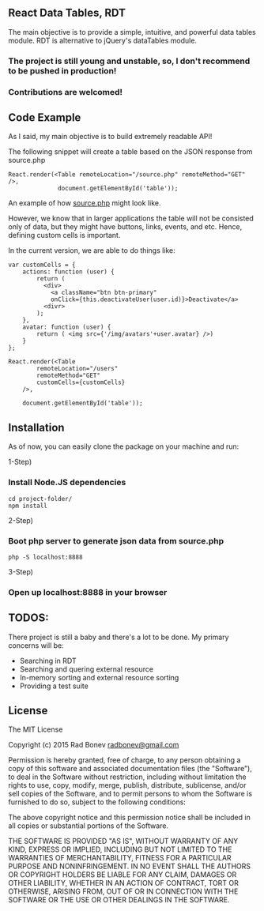 ## React Data Tables, RDT

The main objective is to provide a simple, intuitive, and powerful data tables module.
RDT is alternative to jQuery's dataTables module.

### The project is still young and unstable, so, I don't recommend to be pushed in production!
### Contributions are welcomed!

## Code Example

As I said, my main objective is to build extremely readable API! 

The following snippet will create a table based on the JSON response from source.php
```
React.render(<Table remoteLocation="/source.php" remoteMethod="GET" />,
              document.getElementById('table'));
```
An example of how [source.php](https://github.com/Radostin/react-data-tables/blob/master/source.php) might look like.

However, we know that in larger applications the table will not be consisted only of data, but they might
have buttons, links, events, and etc. Hence, defining custom cells is important.

In the current version, we are able to do things like:

```
var customCells = {
    actions: function (user) {
        return ( 
          <div>
            <a className="btn btn-primary"
            onClick={this.deactivateUser(user.id)}>Deactivate</a>
          <divr> 
        );
    },
    avatar: function (user) {
        return ( <img src={'/img/avatars'+user.avatar} />)
    }
};

React.render(<Table
        remoteLocation="/users"
        remoteMethod="GET"
        customCells={customCells}
    />,

    document.getElementById('table'));
```

## Installation

As of now, you can easily clone the package on your machine and run:

1-Step) 
### Install Node.JS dependencies
```
cd project-folder/
npm install
```

2-Step) 
### Boot php server to generate json data from source.php
```
php -S localhost:8888
```

3-Step)
### Open up localhost:8888 in your browser

## TODOS:
There project is still a baby and there's a lot to be done.
My primary concerns will be:

* Searching in RDT
* Searching and quering external resource
* In-memory sorting and external resource sorting
* Providing a test suite

## License

The MIT License

Copyright (c) 2015 Rad Bonev <radbonev@gmail.com>

Permission is hereby granted, free of charge, to any person obtaining a copy
of this software and associated documentation files (the "Software"), to deal
in the Software without restriction, including without limitation the rights
to use, copy, modify, merge, publish, distribute, sublicense, and/or sell
copies of the Software, and to permit persons to whom the Software is
furnished to do so, subject to the following conditions:

The above copyright notice and this permission notice shall be included in
all copies or substantial portions of the Software.

THE SOFTWARE IS PROVIDED "AS IS", WITHOUT WARRANTY OF ANY KIND, EXPRESS OR
IMPLIED, INCLUDING BUT NOT LIMITED TO THE WARRANTIES OF MERCHANTABILITY,
FITNESS FOR A PARTICULAR PURPOSE AND NONINFRINGEMENT. IN NO EVENT SHALL THE
AUTHORS OR COPYRIGHT HOLDERS BE LIABLE FOR ANY CLAIM, DAMAGES OR OTHER
LIABILITY, WHETHER IN AN ACTION OF CONTRACT, TORT OR OTHERWISE, ARISING FROM,
OUT OF OR IN CONNECTION WITH THE SOFTWARE OR THE USE OR OTHER DEALINGS IN
THE SOFTWARE.

